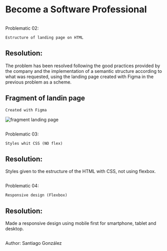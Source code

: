 # Become a Software Professional
```
```
Problematic 02:
```
Estructure of landing page on HTML
```
## Resolution:
The problem has been resolved following the good practices provided by the company and the implementation of a semantic structure according to what was requested, using the landing page created with Figma in the previous problem as a scheme.
## Fragment of landin page
```
Created with Figma
```
![fragment landing page](https://user-images.githubusercontent.com/101304104/187049805-86a548aa-8949-401b-b433-43b8818e563e.jpg)
```
```
Problematic 03:

```
Styles whit CSS (NO flex)
```
## Resolution:
Styles given to the estructure of the HTML with CSS, not using flexbox.
```
```

Problematic 04:

```
Responsive design (Flexbox)
```
## Resolution:
Made a responsive design using mobile first for smartphone, tablet and desktop.
```
```
Author: Santiago González
```
```